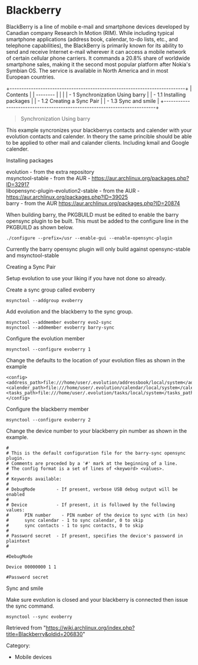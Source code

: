 Blackberry
==========

BlackBerry is a line of mobile e-mail and smartphone devices developed
by Canadian company Research In Motion (RIM). While including typical
smartphone applications (address book, calendar, to-do lists, etc., and
telephone capabilities), the BlackBerry is primarily known for its
ability to send and receive Internet e-mail wherever it can access a
mobile network of certain cellular phone carriers. It commands a 20.8%
share of worldwide smartphone sales, making it the second most popular
platform after Nokia's Symbian OS. The service is available in North
America and in most European countries.

+--------------------------------------------------------------------------+
| Contents                                                                 |
| --------                                                                 |
|                                                                          |
| -   1 Synchronization Using barry                                        |
|     -   1.1 Installing packages                                          |
|     -   1.2 Creating a Sync Pair                                         |
|     -   1.3 Sync and smile                                               |
+--------------------------------------------------------------------------+

> Synchronization Using barry

This example syncronizes your blackberrys contacts and calender with
your evolution contacts and calender. In theory the same princible
should be able to be applied to other mail and calander clients.
Including kmail and Google calender.

Installing packages

evolution - from the extra repository  
 msynctool-stable - from the AUR -
https://aur.archlinux.org/packages.php?ID=32917  
 libopensync-plugin-evolution2-stable - from the AUR -
https://aur.archlinux.org/packages.php?ID=39025  
 barry - from the AUR https://aur.archlinux.org/packages.php?ID=20874

When building barry, the PKGBUILD must be edited to enable the barry
opensync plugin to be built. This must be added to the configure line in
the PKGBUILD as shown below.

    ./configure --prefix=/usr --enable-gui --enable-opensync-plugin

Currently the barry opensync plugin will only build against
opensync-stable and msynctool-stable

Creating a Sync Pair

Setup evolution to use your liking if you have not done so already.

Create a sync group called evoberry

    msynctool --addgroup evoberry

  
 Add evolution and the blackberry to the sync group.

    msynctool --addmember evoberry evo2-sync
    msynctool --addmember evoberry barry-sync

  
 Configure the evolution member

    msynctool --configure evoberry 1

  
 Change the defaults to the location of your evolution files as shown in
the example

    <config>
    <address_path>file:///home/user/.evolution/addressbook/local/system</address_path>
    <calender_path>file:///home/user/.evolution/calendar/local/system</calender_path>
    <tasks_path>file:///home/user/.evolution/tasks/local/system</tasks_path>
    </config>

  
 Configure the blackberry member

    msynctool --configure evoberry 2

  
 Change the device number to your blackberry pin number as shown in the
example.

    #
    # This is the default configuration file for the barry-sync opensync plugin.
    # Comments are preceded by a '#' mark at the beginning of a line.
    # The config format is a set of lines of <keyword> <values>.
    #
    # Keywords available:
    #
    # DebugMode        - If present, verbose USB debug output will be enabled
    #
    # Device           - If present, it is followed by the following values:
    #      PIN number    - PIN number of the device to sync with (in hex)
    #      sync calendar - 1 to sync calendar, 0 to skip
    #      sync contacts - 1 to sync contacts, 0 to skip
    #
    # Password secret  - If present, specifies the device's password in plaintext
    #

    #DebugMode

    Device 00000000 1 1

    #Password secret

Sync and smile

Make sure evolution is closed and your blackberry is connected then
issue the sync command.

    msynctool --sync evoberry

Retrieved from
"https://wiki.archlinux.org/index.php?title=Blackberry&oldid=206830"

Category:

-   Mobile devices
